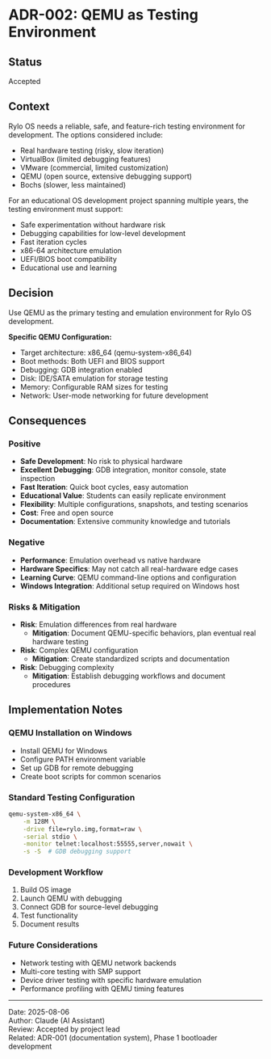 # ADR-002: QEMU as Testing Environment

## Status
Accepted

## Context
Rylo OS needs a reliable, safe, and feature-rich testing environment for development. The options considered include:
- Real hardware testing (risky, slow iteration)
- VirtualBox (limited debugging features)
- VMware (commercial, limited customization)
- QEMU (open source, extensive debugging support)
- Bochs (slower, less maintained)

For an educational OS development project spanning multiple years, the testing environment must support:
- Safe experimentation without hardware risk
- Debugging capabilities for low-level development
- Fast iteration cycles
- x86-64 architecture emulation
- UEFI/BIOS boot compatibility
- Educational use and learning

## Decision
Use QEMU as the primary testing and emulation environment for Rylo OS development.

**Specific QEMU Configuration:**
- Target architecture: x86_64 (qemu-system-x86_64)
- Boot methods: Both UEFI and BIOS support
- Debugging: GDB integration enabled
- Disk: IDE/SATA emulation for storage testing
- Memory: Configurable RAM sizes for testing
- Network: User-mode networking for future development

## Consequences

### Positive
- **Safe Development**: No risk to physical hardware
- **Excellent Debugging**: GDB integration, monitor console, state inspection
- **Fast Iteration**: Quick boot cycles, easy automation
- **Educational Value**: Students can easily replicate environment
- **Flexibility**: Multiple configurations, snapshots, and testing scenarios
- **Cost**: Free and open source
- **Documentation**: Extensive community knowledge and tutorials

### Negative
- **Performance**: Emulation overhead vs native hardware
- **Hardware Specifics**: May not catch all real-hardware edge cases
- **Learning Curve**: QEMU command-line options and configuration
- **Windows Integration**: Additional setup required on Windows host

### Risks & Mitigation
- **Risk**: Emulation differences from real hardware
  - **Mitigation**: Document QEMU-specific behaviors, plan eventual real hardware testing
- **Risk**: Complex QEMU configuration
  - **Mitigation**: Create standardized scripts and documentation
- **Risk**: Debugging complexity
  - **Mitigation**: Establish debugging workflows and document procedures

## Implementation Notes

### QEMU Installation on Windows
- Install QEMU for Windows
- Configure PATH environment variable
- Set up GDB for remote debugging
- Create boot scripts for common scenarios

### Standard Testing Configuration
```bash
qemu-system-x86_64 \
    -m 128M \
    -drive file=rylo.img,format=raw \
    -serial stdio \
    -monitor telnet:localhost:55555,server,nowait \
    -s -S  # GDB debugging support
```

### Development Workflow
1. Build OS image
2. Launch QEMU with debugging
3. Connect GDB for source-level debugging
4. Test functionality
5. Document results

### Future Considerations
- Network testing with QEMU network backends
- Multi-core testing with SMP support
- Device driver testing with specific hardware emulation
- Performance profiling with QEMU timing features

---
Date: 2025-08-06  
Author: Claude (AI Assistant)  
Review: Accepted by project lead  
Related: ADR-001 (documentation system), Phase 1 bootloader development
